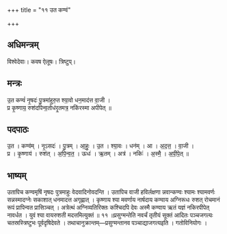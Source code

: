 +++
title = "११ उत कण्वं"

+++
## अधिमन्त्रम्
विश्वेदेवाः। कवष ऐलूषः। त्रिष्टुप्।

## मन्त्रः
उ॒त कण्वं॑ नृ॒षदः॑ पु॒त्रमा॑हुरु॒त श्या॒वो धन॒माद॑त्त वा॒जी ।  
प्र कृ॒ष्णाय॒ रुश॑दपिन्व॒तोध॑रृ॒तमत्र॒ नकि॑रस्मा अपीपेत् ॥

## पदपाठः
उ॒त । कण्व॑म् । नृ॒ऽसदः॑ । पु॒त्रम् । आ॒हुः॒ । उ॒त । श्या॒वः । धन॑म् । आ । अ॒द॒त्त॒ । वा॒जी ।  
प्र । कृ॒ष्णाय॑ । रुश॑त् । अ॒पि॒न्व॒त॒ । ऊधः॑ । ऋ॒तम् । अत्र॑ । नकिः॑ । अ॒स्मै॒ । अ॒पी॒पे॒त् ॥

## भाष्यम्
उतापिच कण्वमृषिं नृषदः पुत्रमाहुः वेदवादिनोवदन्ति । उतापिच वाजी हविर्लक्षणा न्नवान्कण्वः श्यामः श्यामवर्णः सन्नस्मादग्नेः सकाशात् धनमादत्त अगृह्णात् । कृष्णाय श्या मवर्णाय नार्षदाय कण्वाय अग्निरूधः रुशत् रोचमानं रूपं प्रापिन्वत प्रासिञ्चत् । अत्रेत्थं अग्निव्यतिरिक्तः कश्चिदपि देवः अस्मै कण्वाय ऋतं यज्ञं नकिरपीपेत् नावर्धत । युवं श्या वायरुशती मदत्तमित्युक्तं ॥ ११ ॥प्रसुग्मन्तेति नवर्चं तृतीयं सूक्तं आदितः पञ्चजगत्यः चतस्रस्त्रिष्टुभः पूर्वदृषिदेवते । तथाचानुक्रान्तम्—प्रसुग्मन्तानव पञ्चाद्याजगत्यइति । गतोविनियोगः ।
